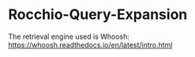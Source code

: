 # Rocchio-Query-Expansion
The retrieval engine used is Whoosh: https://whoosh.readthedocs.io/en/latest/intro.html